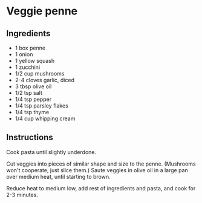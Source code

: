 # Veggie penne

## Ingredients

* 1 box penne
* 1 onion
* 1 yellow squash
* 1 zucchini
* 1/2 cup mushrooms
* 2-4 cloves garlic, diced
* 3 tbsp olive oil
* 1/2 tsp salt
* 1/4 tsp pepper
* 1/4 tsp parsley flakes
* 1/4 tsp thyme
* 1/4 cup whipping cream

## Instructions

Cook pasta until slightly underdone.

Cut veggies into pieces of similar shape and size to the penne. (Mushrooms won't cooperate, just slice them.) Saute veggies in olive oil in a large pan over medium heat, until starting to brown.

Reduce heat to medium low, add rest of ingredients and pasta, and cook for 2-3 minutes.